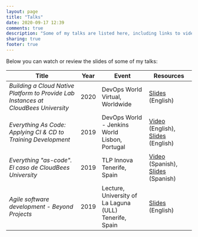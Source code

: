 ```yaml
---
layout: page
title: "Talks"
date: 2020-09-17 12:39
comments: true
description: "Some of my talks are listed here, including links to videos or slides. As with the articles in this Blog, in my talks I share thoughts, experiments and ideas about software, internet and entrepreneurship. Looking at peopleware, the human side of technology."
sharing: true
footer: true
---
```


Below you can watch or review the slides of some of my talks:

Title                                                             | Year | Event                                                    | Resources                             |
----------------------------------------------------------------- | ---- | -------------------------------------------------------- | ------------------------------------  |
_Building a Cloud Native Platform to Provide Lab Instances at CloudBees University_ | 2020 | DevOps World <br /> Virtual, Worldwide | [Slides](https://www.slideshare.net/romenrg/building-a-cloud-native-platform-to-provide-lab-instances-at-cloudbees-university/) (English)
_Everything As Code: Applying CI & CD to Training Development_    | 2019 | DevOps World - Jenkins World <br /> Lisbon, Portugal          | [Video](https://youtu.be/1hda-bVYaVc) (English), [Slides](https://www.slideshare.net/romenrg/dwjw2019-lisbon-trainingascode-applying-ci-cd-to-training-development) (English)
_Everything "as-code". El caso de CloudBees University_           | 2019 | TLP Innova <br /> Tenerife, Spain                             | [Video](https://youtu.be/RyWSqxSIyVg) (Spanish), [Slides](https://www.slideshare.net/romenrg/everything-as-code-cloudbees-university) (Spanish)
_Agile software development - Beyond Projects_                    | 2019 | Lecture, University of La Laguna (ULL) <br /> Tenerife, Spain | [Slides](https://www.slideshare.net/romenrg/agile-software-development-beyond-projects-ull) (English)


